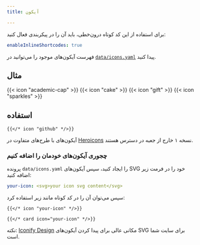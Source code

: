 ```yaml
---
title: آیکون

---
```


برای استفاده از این کد کوتاه درون‌خطی، باید آن را در پیکربندی فعال کنید:

```yaml {filename="hugo.yaml"}
enableInlineShortcodes: true
```

فهرست آیکون‌های موجود را می‌توانید در [`data/icons.yaml`](https://github.com/imfing/hextra/blob/main/data/icons.yaml) پیدا کنید.

<!--more-->

## مثال

{{< icon "academic-cap" >}}
{{< icon "cake" >}}
{{< icon "gift" >}}
{{< icon "sparkles" >}}

## استفاده

```
{{</* icon "github" */>}}
```

آیکون‌های با طرح‌های متفاوت در [Heroicons](https://v1.heroicons.com/) نسخه ۱ خارج از جعبه در دسترس هستند.

### چجوری آیکون‌های خودمان را اضافه کنیم

پرونده `data/icons.yaml` را ایجاد کنید، سپس آیکون‌های SVG خود را در فرمت زیر اضافه کنید:

```yaml {filename="data/icons.yaml"}
your-icon: <svg>your icon svg content</svg>
```

سپس می‌توان آن را در کد کوتاه مانند زیر استفاده کرد:

```
{{</* icon "your-icon" */>}}

{{</* card icon="your-icon" */>}}
```

نکته: [Iconify Design](https://iconify.design/) مکانی عالی برای پیدا کردن آیکون‌های SVG برای سایت شما است.
